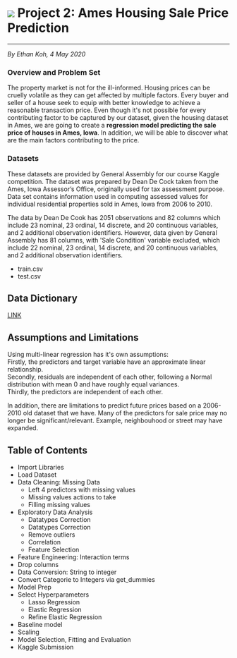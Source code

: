 # ![](https://ga-dash.s3.amazonaws.com/production/assets/logo-9f88ae6c9c3871690e33280fcf557f33.png) Project 2: Ames Housing Sale Price Prediction
   ---
  *By Ethan Koh, 4 May 2020*
### Overview and Problem Set
The property market is not for the ill-informed. Housing prices can be cruelly volatile as they can get affected by multiple factors. Every buyer and seller of a house seek to equip with better knowledge to achieve a reasonable transaction price. Even though it's not possible for every contributing factor to be captured by our dataset, given the housing dataset in Ames, we are going to create a __regression model predicting the sale price of houses in Ames, Iowa__. In addition, we will be able to discover what are the main factors contributing to the price.

### Datasets
These datasets are provided by General Assembly for our course Kaggle competition. The dataset was prepared by Dean De Cock taken from the Ames, Iowa Assessor’s Office, originally used for tax assessment purpose. Data set contains information used in computing assessed values for individual residential properties sold in Ames, Iowa from 2006 to 2010.

The data by Dean De Cook has 2051 observations and 82 columns which include 23 nominal, 23 ordinal, 14 discrete, and 20 continuous variables, and 2 additional observation identifiers. However, data given by General Assembly has 81 columns, with 'Sale Condition' variable excluded, which include 22 nominal, 23 ordinal, 14 discrete, and 20 continuous variables, and 2 additional observation identifiers.

- train.csv <br /> 
- test.csv <br />

## Data Dictionary

[LINK](http://jse.amstat.org/v19n3/decock/DataDocumentation.txt)

## Assumptions and Limitations
Using multi-linear regression has it's own assumptions:<br />
Firstly, the predictors and target variable have an approximate linear relationship.<br />
Secondly, residuals are independent of each other, following a Normal distribution with mean 0 and have roughly equal variances.<br />
Thirdly, the predictors are independent of each other.<br />

In addition, there are limitations to predict future prices based on a 2006-2010 old dataset that we have. Many of the predictors for sale price may no longer be significant/relevant. Example, neighbouhood or street may have expanded.

## Table of Contents
- Import Libraries<br /> 
- Load Dataset<br />
- Data Cleaning: Missing Data <br /> <ul>
- Left 4 predictors with missing values
- Missing values actions to take 
- Filling missing values</ul>
- Exploratory Data Analysis<br /> <ul>
- Datatypes Correction
- Datatypes Correction
- Remove outliers
- Correlation
- Feature Selection</ul>
- Feature Engineering: Interaction terms
- Drop columns
- Data Conversion: String to integer
- Convert Categorie to Integers via get_dummies
- Model Prep
- Select Hyperparameters<ul>
- Lasso Regression
- Elastic Regression
- Refine Elastic Regression</ul>
- Baseline model
- Scaling
- Model Selection, Fitting and Evaluation
- Kaggle Submission